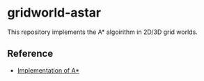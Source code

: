 # gridworld-astar
This repository implements the A* algoirithm in 2D/3D grid worlds.

## Reference 
- [Implementation of A*](https://www.redblobgames.com/pathfinding/a-star/implementation.html#cpp-dijkstra)
